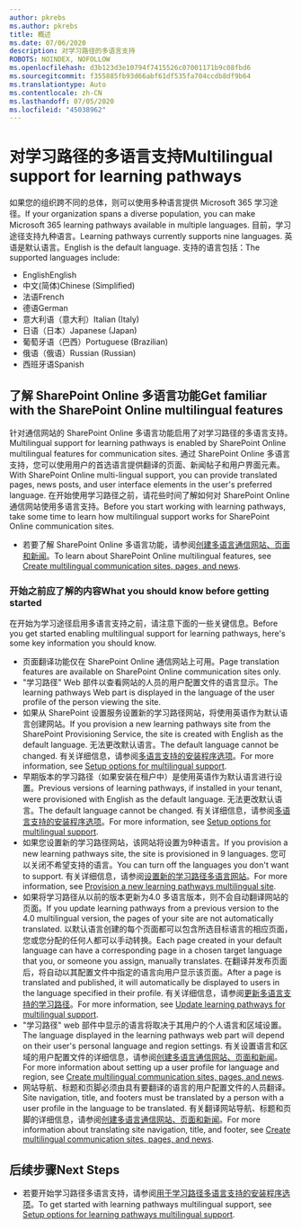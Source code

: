 ```yaml
---
author: pkrebs
ms.author: pkrebs
title: 概述
ms.date: 07/06/2020
description: 对学习路径的多语言支持
ROBOTS: NOINDEX, NOFOLLOW
ms.openlocfilehash: d3b123d3e10794f7415526c07001171b9c08fbd6
ms.sourcegitcommit: f355885fb93d66abf61df535fa704ccdb8df9b64
ms.translationtype: Auto
ms.contentlocale: zh-CN
ms.lasthandoff: 07/05/2020
ms.locfileid: "45038962"
---
```

# <a name="multilingual-support-for-learning-pathways"></a><span data-ttu-id="fc71e-103">对学习路径的多语言支持</span><span class="sxs-lookup"><span data-stu-id="fc71e-103">Multilingual support for learning pathways</span></span>

<span data-ttu-id="fc71e-104">如果您的组织跨不同的总体，则可以使用多种语言提供 Microsoft 365 学习途径。</span><span class="sxs-lookup"><span data-stu-id="fc71e-104">If your organization spans a diverse population, you can make Microsoft 365 learning pathways available in multiple languages.</span></span> <span data-ttu-id="fc71e-105">目前，学习途径支持九种语言。</span><span class="sxs-lookup"><span data-stu-id="fc71e-105">Learning pathways currently supports nine languages.</span></span> <span data-ttu-id="fc71e-106">英语是默认语言。</span><span class="sxs-lookup"><span data-stu-id="fc71e-106">English is the default language.</span></span> <span data-ttu-id="fc71e-107">支持的语言包括：</span><span class="sxs-lookup"><span data-stu-id="fc71e-107">The supported languages include:</span></span>   

- <span data-ttu-id="fc71e-108">English</span><span class="sxs-lookup"><span data-stu-id="fc71e-108">English</span></span>    
- <span data-ttu-id="fc71e-109">中文(简体)</span><span class="sxs-lookup"><span data-stu-id="fc71e-109">Chinese (Simplified)</span></span>
- <span data-ttu-id="fc71e-110">法语</span><span class="sxs-lookup"><span data-stu-id="fc71e-110">French</span></span>
- <span data-ttu-id="fc71e-111">德语</span><span class="sxs-lookup"><span data-stu-id="fc71e-111">German</span></span>
- <span data-ttu-id="fc71e-112">意大利语（意大利）</span><span class="sxs-lookup"><span data-stu-id="fc71e-112">Italian (Italy)</span></span>
- <span data-ttu-id="fc71e-113">日语（日本）</span><span class="sxs-lookup"><span data-stu-id="fc71e-113">Japanese (Japan)</span></span>
- <span data-ttu-id="fc71e-114">葡萄牙语（巴西）</span><span class="sxs-lookup"><span data-stu-id="fc71e-114">Portuguese (Brazilian)</span></span>
- <span data-ttu-id="fc71e-115">俄语（俄语）</span><span class="sxs-lookup"><span data-stu-id="fc71e-115">Russian (Russian)</span></span>
- <span data-ttu-id="fc71e-116">西班牙语</span><span class="sxs-lookup"><span data-stu-id="fc71e-116">Spanish</span></span>

## <a name="get-familiar-with-the-sharepoint-online-multilingual-features"></a><span data-ttu-id="fc71e-117">了解 SharePoint Online 多语言功能</span><span class="sxs-lookup"><span data-stu-id="fc71e-117">Get familiar with the SharePoint Online multilingual features</span></span>
<span data-ttu-id="fc71e-118">针对通信网站的 SharePoint Online 多语言功能启用了对学习路径的多语言支持。</span><span class="sxs-lookup"><span data-stu-id="fc71e-118">Multilingual support for learning pathways is enabled by SharePoint Online multilingual features for communication sites.</span></span>
<span data-ttu-id="fc71e-119">通过 SharePoint Online 多语言支持，您可以使用用户的首选语言提供翻译的页面、新闻帖子和用户界面元素。</span><span class="sxs-lookup"><span data-stu-id="fc71e-119">With SharePoint Online multi-lingual support, you can provide translated pages, news posts, and user interface elements in the user's preferred language.</span></span> <span data-ttu-id="fc71e-120">在开始使用学习路径之前，请花些时间了解如何对 SharePoint Online 通信网站使用多语言支持。</span><span class="sxs-lookup"><span data-stu-id="fc71e-120">Before you start working with learning pathways, take some time to learn how multilingual support works for SharePoint Online communication sites.</span></span> 
- <span data-ttu-id="fc71e-121">若要了解 SharePoint Online 多语言功能，请参阅[创建多语言通信网站、页面和新闻](https://support.office.com/article/2bb7d610-5453-41c6-a0e8-6f40b3ed750c)。</span><span class="sxs-lookup"><span data-stu-id="fc71e-121">To learn about SharePoint Online multilingual features, see [Create multilingual communication sites, pages, and news](https://support.office.com/article/2bb7d610-5453-41c6-a0e8-6f40b3ed750c).</span></span> 

### <a name="what-you-should-know-before-getting-started"></a><span data-ttu-id="fc71e-122">开始之前应了解的内容</span><span class="sxs-lookup"><span data-stu-id="fc71e-122">What you should know before getting started</span></span> 
<span data-ttu-id="fc71e-123">在开始为学习途径启用多语言支持之前，请注意下面的一些关键信息。</span><span class="sxs-lookup"><span data-stu-id="fc71e-123">Before you get started enabling multilingual support for learning pathways, here's some key information you should know.</span></span> 

- <span data-ttu-id="fc71e-124">页面翻译功能仅在 SharePoint Online 通信网站上可用。</span><span class="sxs-lookup"><span data-stu-id="fc71e-124">Page translation features are available on SharePoint Online communication sites only.</span></span>
- <span data-ttu-id="fc71e-125">"学习路径" Web 部件以查看网站的人员的用户配置文件的语言显示。</span><span class="sxs-lookup"><span data-stu-id="fc71e-125">The learning pathways Web part is displayed in the language of the user profile of the person viewing the site.</span></span>   
- <span data-ttu-id="fc71e-126">如果从 SharePoint 设置服务设置新的学习路径网站，将使用英语作为默认语言创建网站。</span><span class="sxs-lookup"><span data-stu-id="fc71e-126">If you provision a new learning pathways site from the SharePoint Provisioning Service, the site is created with English as the default language.</span></span> <span data-ttu-id="fc71e-127">无法更改默认语言。</span><span class="sxs-lookup"><span data-stu-id="fc71e-127">The default language cannot be changed.</span></span> <span data-ttu-id="fc71e-128">有关详细信息，请参阅[多语言支持的安装程序选项](https://docs.microsoft.com/office365/customlearning/custom_setupoptions_ml)。</span><span class="sxs-lookup"><span data-stu-id="fc71e-128">For more information, see [Setup options for multilingual support](https://docs.microsoft.com/office365/customlearning/custom_setupoptions_ml).</span></span>
- <span data-ttu-id="fc71e-129">早期版本的学习路径（如果安装在租户中）是使用英语作为默认语言进行设置。</span><span class="sxs-lookup"><span data-stu-id="fc71e-129">Previous versions of learning pathways, if installed in your tenant, were provisioned with English as the default language.</span></span> <span data-ttu-id="fc71e-130">无法更改默认语言。</span><span class="sxs-lookup"><span data-stu-id="fc71e-130">The default language cannot be changed.</span></span> <span data-ttu-id="fc71e-131">有关详细信息，请参阅[多语言支持的安装程序选项](https://docs.microsoft.com/office365/customlearning/custom_setupoptions_ml)。</span><span class="sxs-lookup"><span data-stu-id="fc71e-131">For more information, see [Setup options for multilingual support](https://docs.microsoft.com/office365/customlearning/custom_setupoptions_ml).</span></span>
- <span data-ttu-id="fc71e-132">如果您设置新的学习路径网站，该网站将设置为9种语言。</span><span class="sxs-lookup"><span data-stu-id="fc71e-132">If you provision a new learning pathways site, the site is provisioned in 9 languages.</span></span> <span data-ttu-id="fc71e-133">您可以关闭不希望支持的语言。</span><span class="sxs-lookup"><span data-stu-id="fc71e-133">You can turn off the languages you don't want to support.</span></span> <span data-ttu-id="fc71e-134">有关详细信息，请参阅[设置新的学习路径多语言网站](https://docs.microsoft.com/office365/customlearning/custom_provision_ml)。</span><span class="sxs-lookup"><span data-stu-id="fc71e-134">For more information, see [Provision a new learning pathways multilingual site](https://docs.microsoft.com/office365/customlearning/custom_provision_ml).</span></span>  
- <span data-ttu-id="fc71e-135">如果将学习路径从以前的版本更新为4.0 多语言版本，则不会自动翻译网站的页面。</span><span class="sxs-lookup"><span data-stu-id="fc71e-135">If you update learning pathways from a previous version to the 4.0 multilingual version, the pages of your site are not automatically translated.</span></span> <span data-ttu-id="fc71e-136">以默认语言创建的每个页面都可以包含所选目标语言的相应页面，您或您分配的任何人都可以手动转换。</span><span class="sxs-lookup"><span data-stu-id="fc71e-136">Each page created in your default language can have a corresponding page in a chosen target language that you, or someone you assign, manually translates.</span></span> <span data-ttu-id="fc71e-137">在翻译并发布页面后，将自动以其配置文件中指定的语言向用户显示该页面。</span><span class="sxs-lookup"><span data-stu-id="fc71e-137">After a page is translated and published, it will automatically be displayed to users in the language specified in their profile.</span></span> <span data-ttu-id="fc71e-138">有关详细信息，请参阅[更新多语言支持的学习路径](https://docs.microsoft.com/office365/customlearning/custom_update_ml)。</span><span class="sxs-lookup"><span data-stu-id="fc71e-138">For more information, see [Update learning pathways for multilingual support](https://docs.microsoft.com/office365/customlearning/custom_update_ml).</span></span> 
- <span data-ttu-id="fc71e-139">"学习路径" web 部件中显示的语言将取决于其用户的个人语言和区域设置。</span><span class="sxs-lookup"><span data-stu-id="fc71e-139">The language displayed in the learning pathways web part will depend on their user's personal language and region settings.</span></span> <span data-ttu-id="fc71e-140">有关设置语言和区域的用户配置文件的详细信息，请参阅[创建多语言通信网站、页面和新闻](https://support.office.com/article/2bb7d610-5453-41c6-a0e8-6f40b3ed750c)。</span><span class="sxs-lookup"><span data-stu-id="fc71e-140">For more information about setting up a user profile for language and region, see [Create multilingual communication sites, pages, and news](https://support.office.com/article/2bb7d610-5453-41c6-a0e8-6f40b3ed750c).</span></span> 
- <span data-ttu-id="fc71e-141">网站导航、标题和页脚必须由具有要翻译的语言的用户配置文件的人员翻译。</span><span class="sxs-lookup"><span data-stu-id="fc71e-141">Site navigation, title, and footers must be translated by a person with a user profile in the language to be translated.</span></span> <span data-ttu-id="fc71e-142">有关翻译网站导航、标题和页脚的详细信息，请参阅[创建多语言通信网站、页面和新闻](https://support.office.com/article/2bb7d610-5453-41c6-a0e8-6f40b3ed750c)。</span><span class="sxs-lookup"><span data-stu-id="fc71e-142">For more information about translating site navigation, title, and footer, see [Create multilingual communication sites, pages, and news](https://support.office.com/article/2bb7d610-5453-41c6-a0e8-6f40b3ed750c).</span></span>

## <a name="next-steps"></a><span data-ttu-id="fc71e-143">后续步骤</span><span class="sxs-lookup"><span data-stu-id="fc71e-143">Next Steps</span></span>
- <span data-ttu-id="fc71e-144">若要开始学习路径多语言支持，请参阅[用于学习路径多语言支持的安装程序选项](https://docs.microsoft.com/office365/customlearning/custom_setupoptions_ml)。</span><span class="sxs-lookup"><span data-stu-id="fc71e-144">To get started with learning pathways multilingual support, see [Setup options for learning pathways multilingual support](https://docs.microsoft.com/office365/customlearning/custom_setupoptions_ml).</span></span>